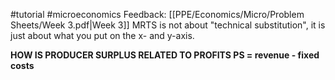 #tutorial #microeconomics
Feedback: [[PPE/Economics/Micro/Problem Sheets/Week 3.pdf|Week 3]]
MRTS is not about "technical substitution", it is just about what you put on the x- and y-axis.


**HOW IS PRODUCER SURPLUS RELATED TO PROFITS PS = revenue - fixed costs**

